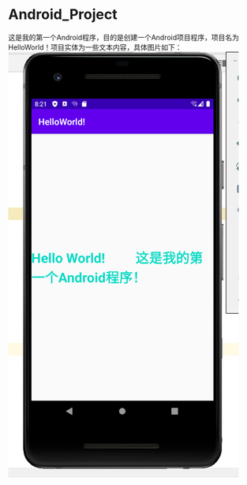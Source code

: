 # Android_Project
这是我的第一个Android程序，目的是创建一个Android项目程序，项目名为HelloWorld！项目实体为一些文本内容，具体图片如下：
![image](images/Android_hello.png)
